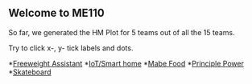## Welcome to ME110



So far, we generated the HM Plot for 5 teams out of all the 15 teams. 

Try to click x-, y- tick labels and dots.

*[Freeweight Assistant](./pages/team2.html)
*[IoT/Smart home](./pages/team6.html)
*[Mabe Food](./pages/team8.html)
*[Principle Power](./pages/team12.html)
*[Skateboard](./pages/team14.html)